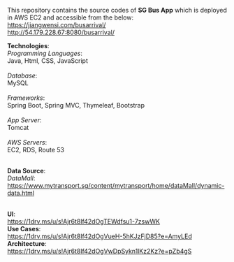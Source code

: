 This repository contains the source codes of <b>SG Bus App</b> which is deployed in AWS EC2 and accessible from the below:<br/> 
https://jiangwensi.com/busarrival/
<br/>
http://54.179.228.67:8080/busarrival/

<b>Technologies</b>:<br/>
*Programming Languages*: <br/>Java, Html, CSS, JavaScript<br/><br/>
*Database*: <br/>MySQL<br/><br/>
*Frameworks*: <br/>Spring Boot, Spring MVC, Thymeleaf, Bootstrap<br/><br/>
*App Server*: <br/>Tomcat<br/><br/>
*AWS Servers*: <br/>EC2, RDS, Route 53<br/><br/>

<b>Data Source</b>:<br/>
*DataMall*:<br/>
https://www.mytransport.sg/content/mytransport/home/dataMall/dynamic-data.html
<br/><br/>

<b>UI</b>:<br/>
https://1drv.ms/u/s!Ajr6t8lf42dOgTEWdfsu1-7zswWK
<br/>
<b>Use Cases</b>:<br/>
https://1drv.ms/u/s!Ajr6t8lf42dOgVueH-5hKJzFjD85?e=AmyLEd
<br/>
<b>Architecture</b>:<br/>
https://1drv.ms/u/s!Ajr6t8lf42dOgVwDpSykn1lKz2Kz?e=pZb4gS
<br/>
